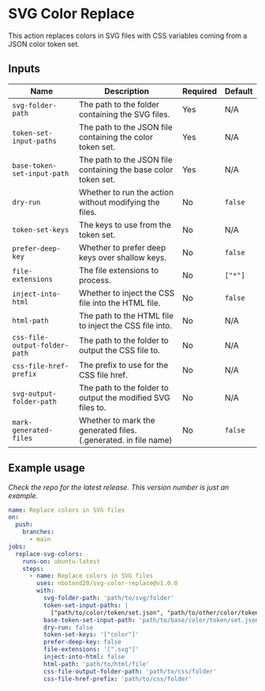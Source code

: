 # SVG Color Replace

This action replaces colors in SVG files with CSS variables coming from a JSON color token set.

## Inputs

| Name                          | Description                                                     | Required | Default |
| ----------------------------- | --------------------------------------------------------------- | -------- | ------- |
| `svg-folder-path`             | The path to the folder containing the SVG files.                | Yes      | N/A     |
| `token-set-input-paths`       | The path to the JSON file containing the color token set.       | Yes      | N/A     |
| `base-token-set-input-path`   | The path to the JSON file containing the base color token set.  | Yes      | N/A     |
| `dry-run`                     | Whether to run the action without modifying the files.          | No       | `false` |
| `token-set-keys`              | The keys to use from the token set.                             | No       | N/A     |
| `prefer-deep-key`             | Whether to prefer deep keys over shallow keys.                  | No       | `false` |
| `file-extensions`             | The file extensions to process.                                 | No       | `["*"]` |
| `inject-into-html`            | Whether to inject the CSS file into the HTML file.              | No       | `false` |
| `html-path`                   | The path to the HTML file to inject the CSS file into.          | No       | N/A     |
| `css-file-output-folder-path` | The path to the folder to output the CSS file to.               | No       | N/A     |
| `css-file-href-prefix`        | The prefix to use for the CSS file href.                        | No       | N/A     |
| `svg-output-folder-path`      | The path to the folder to output the modified SVG files to.     | No       | N/A     |
| `mark-generated-files`        | Whether to mark the generated files. (.generated. in file name) | No       | `false` |

## Example usage

_Check the repo for the latest release. This version number is just an example._

```yaml
name: Replace colors in SVG files
on:
  push:
    branches:
      - main
jobs:
  replace-svg-colors:
    runs-on: ubuntu-latest
    steps:
      - name: Replace colors in SVG files
        uses: nbotond20/svg-color-replace@v1.0.0
        with:
          svg-folder-path: 'path/to/svg/folder'
          token-set-input-paths: |
            ["path/to/color/token/set.json", "path/to/other/color/token/set.json"]
          base-token-set-input-path: 'path/to/base/color/token/set.json'
          dry-run: false
          token-set-keys: '["color"]'
          prefer-deep-key: false
          file-extensions: '[".svg"]'
          inject-into-html: false
          html-path: 'path/to/html/file'
          css-file-output-folder-path: 'path/to/css/folder'
          css-file-href-prefix: 'path/to/css/folder'
```
